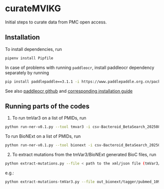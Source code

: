 # curateMVIKG
Initial steps to curate data from PMC open access.

## Installation



To install dependencies, run

```bash
pipenv install Pipfile
```


In case of problems with running `paddleocr`, install paddleocr dependency separately by running

```bash
pip install paddlepaddle==3.1.1 -i https://www.paddlepaddle.org.cn/packages/stable/cpu/
```

See also [paddleocr github](https://github.com/PaddlePaddle/PaddleOCR?tab=readme-ov-file#2-installation) and [corresponding installation guide](https://www.paddlepaddle.org.cn/en/install/quick?docurl=undefined)



## Running parts of the codes

1. To run tmVar3 on a list of PMIDs, run

```bash
python run-ner-v0.1.py --tool tmvar3 -i csv-Bacteroid_BetaSearch_20250821.csv -o <full path of the output directory. eg:out_tmVar3> --ignore-errors 
```

To run BioNExt on a list of PMIDs, run

```bash
python run-ner-v0.1.py --tool bionext -i csv-Bacteroid_BetaSearch_20250821.csv -o <full path of the output directory. eg:out_bionext> --ignore-errors --pipenv-dir <full path of the pipenv dir> --bionext-path <path to bionext main.py>
```

2. To extract mutations from the tmVar3/BioNExt generated BioC files, run

```bash
python extract-mutations.py --file < path to the xml/json file (tmVar3/BioNExt respectively)> --format < one of tmVar3 or bionext> --out <output file name>
```

e.g.:
```bash
python extract-mutations-tmVar3.py --file out_bionext/tagger/pubmed_10960088.json --format bionext --out out_bionext/tagger/pubmed_10960088.json.txt
```


